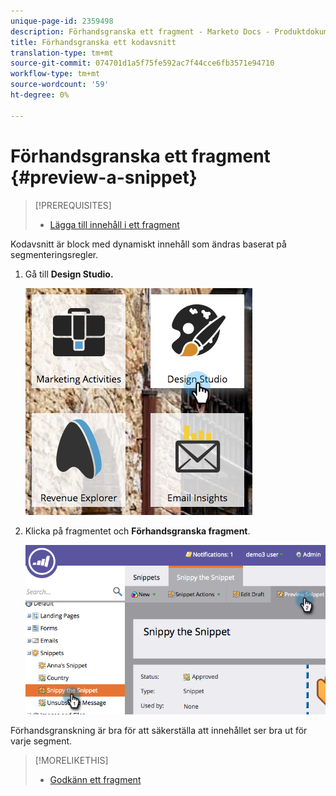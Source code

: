 ```yaml
---
unique-page-id: 2359498
description: Förhandsgranska ett fragment - Marketo Docs - Produktdokumentation
title: Förhandsgranska ett kodavsnitt
translation-type: tm+mt
source-git-commit: 074701d1a5f75fe592ac7f44cce6fb3571e94710
workflow-type: tm+mt
source-wordcount: '59'
ht-degree: 0%

---
```



# Förhandsgranska ett fragment {#preview-a-snippet}

>[!PREREQUISITES]
>
>* [Lägga till innehåll i ett fragment](add-content-to-a-snippet.md)

>



Kodavsnitt är block med dynamiskt innehåll som ändras baserat på segmenteringsregler.

1. Gå till **Design Studio.**

   ![](assets/designstudio-3.png)

1. Klicka på fragmentet och **Förhandsgranska fragment**.

   ![](assets/image2014-9-16-9-3a48-3a32.png)

Förhandsgranskning är bra för att säkerställa att innehållet ser bra ut för varje segment.

>[!MORELIKETHIS]
>
>* [Godkänn ett fragment](approve-a-snippet.md)

>



